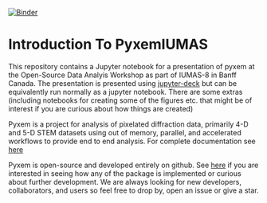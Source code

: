 [![Binder](https://mybinder.org/badge_logo.svg)](https://mybinder.org/v2/gh/CSSFrancis/PyxemIUMAS/HEAD)


# Introduction To PyxemIUMAS

This repository contains a Jupyter notebook for a presentation of pyxem at the Open-Source Data Analyis Workshop as part of IUMAS-8 in
Banff Canada.  The presentation is presented using [jupyter-deck](https://github.com/deathbeds/jupyterlab-deck) but can be equivalently run
normally as a jupyter notebook.  There are some extras (including notebooks for creating some of the figures etc. 
that might be of interest if you are curious about how things are created)

Pyxem is a project for analysis of pixelated diffraction data, primarily 4-D and 5-D STEM datasets using out of memory, parallel,
and accelerated workflows to provide end to end analysis. For complete documentation see [here](https://pyxem.readthedocs.io/en/latest/)

Pyxem is open-source and developed entirely on github.  See [here](https://github.com/pyxem/pyxem) if you are interested in seeing 
how any of the package is implemented or curious about further development.  We are always looking for new developers, collaborators,
and users so feel free to drop by, open an issue or give a star. 
